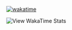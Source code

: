 [![wakatime](https://wakatime.com/badge/user/e0bdd542-cba2-4e4a-8fcf-a5cc1f6fdadd.svg)](https://wakatime.com/@e0bdd542-cba2-4e4a-8fcf-a5cc1f6fdadd)


![View WakaTime Stats](https://wakatime.com/share/@e0bdd542-cba2-4e4a-8fcf-a5cc1f6fdadd/0719a223-d6d1-4636-9590-59ef52984146.svg)
